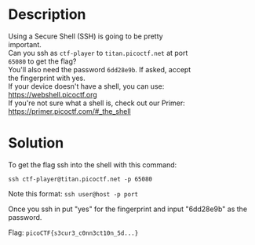# Description

Using a Secure Shell (SSH) is going to be pretty <br>
important.<br>
Can you ssh as `ctf-player` to `titan.picoctf.net` at port<br>
`65080` to get the flag?<br>
You'll also need the password `6dd28e9b`. If asked, accept <br>
the fingerprint with yes.<br>
If your device doesn't have a shell, you can use: <br>
https://webshell.picoctf.org<br>
If you're not sure what a shell is, check out our Primer: <br>
https://primer.picoctf.com/#_the_shell

# Solution

To get the flag ssh into the shell with this command:

`ssh ctf-player@titan.picoctf.net -p 65080`

Note this format: `ssh user@host -p port`

Once you ssh in put "yes" for the fingerprint and input "6dd28e9b" as the password.

Flag: `picoCTF{s3cur3_c0nn3ct10n_5d...}`
